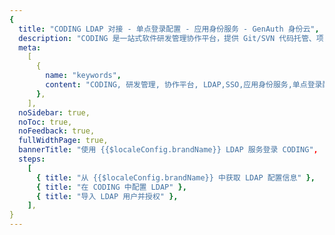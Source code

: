 ```yaml
---
{
  title: "CODING LDAP 对接 - 单点登录配置 - 应用身份服务 - GenAuth 身份云",
  description: "CODING 是一站式软件研发管理协作平台，提供 Git/SVN 代码托管、项目协同、测试管理、制品库、CI/CD 等一系列在线工具，帮助研发团队快速落地敏捷开发与 DevOps 开发方式，提升研发管理效率，实现研发效能升级。",
  meta:
    [
      {
        name: "keywords",
        content: "CODING, 研发管理, 协作平台, LDAP,SSO,应用身份服务,单点登录配置,Authing身份云",
      },
    ],
  noSidebar: true,
  noToc: true,
  noFeedback: true,
  fullWidthPage: true,
  bannerTitle: "使用 {{$localeConfig.brandName}} LDAP 服务登录 CODING",
  steps:
    [
      { title: "从 {{$localeConfig.brandName}} 中获取 LDAP 配置信息" },
      { title: "在 CODING 中配置 LDAP" },
      { title: "导入 LDAP 用户并授权" },
    ],
}
---
```


<IntegrationDetail/>
